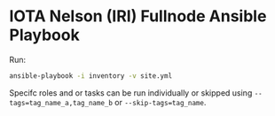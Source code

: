 # IOTA Nelson (IRI) Fullnode Ansible Playbook

Run:
```sh
ansible-playbook -i inventory -v site.yml
```

Specifc roles and or tasks can be run individually or skipped using `--tags=tag_name_a,tag_name_b` or `--skip-tags=tag_name`.
